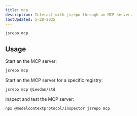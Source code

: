 ```yaml
---
title: mcp
description: Interact with jsrepo through an MCP server.
lastUpdated: 5-28-2025
---
```


```sh
jsrepo mcp
```

## Usage

Start an the MCP server:

```sh
jsrepo mcp
```

Start an the MCP server for a specific registry:

```sh
jsrepo mcp @ieedan/std
```

Inspect and test the MCP server:

```sh
npx @modelcontextprotocol/inspector jsrepo mcp
```
